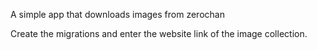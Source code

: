 A simple app that downloads images from zerochan

Create the migrations and enter the website link of the image collection.